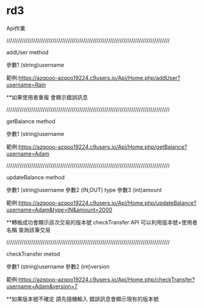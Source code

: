 # rd3
Api作業


/////////////////////////////////////////////////////////////////////////////////////

addUser method

參數1 (string)username

範例:https://azqooo-azqoo19224.c9users.io/Api/Home.php/addUser?username=Rain

**如果使用者重複   會顯示錯誤訊息

/////////////////////////////////////////////////////////////////////////////////////

getBalance method

參數1 (string)username

範例:https://azqooo-azqoo19224.c9users.io/Api/Home.php/getBalance?username=Adam

/////////////////////////////////////////////////////////////////////////////////////

updateBalance method

參數1 (string)username
參數2 (IN,OUT) type
參數3 (int)amount

範例:https://azqooo-azqoo19224.c9users.io/Api/Home.php/updateBalance?username=Adam&type=IN&amount=2000

**轉帳成功會顯示該次交易的版本號  checkTransfer API 可以利用版本號+使用者名稱  查詢該筆交易

/////////////////////////////////////////////////////////////////////////////////////

checkTransfer metod

參數1 (string)username
參數2 (int)version

範例:https://azqooo-azqoo19224.c9users.io/Api/Home.php/checkTransfer?username=Adam&version=7

**如果版本號不確定  請先隨機輸入   錯誤訊息會顯示現有的版本號